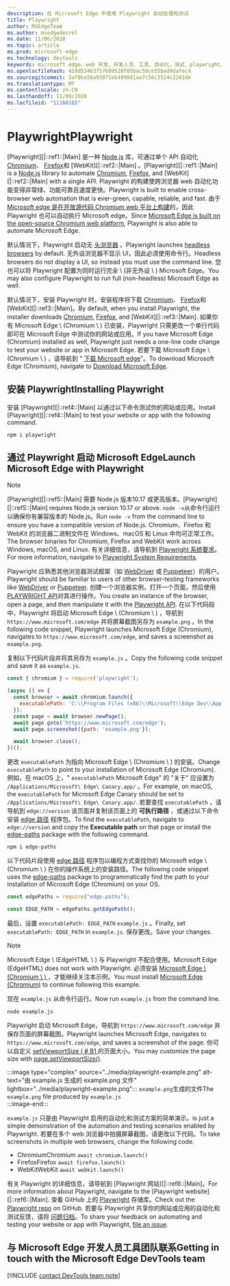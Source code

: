 ```yaml
---
description: 在 Microsoft Edge 中使用 Playwright 自动处理和测试
title: Playwright
author: MSEdgeTeam
ms.author: msedgedevrel
ms.date: 11/06/2020
ms.topic: article
ms.prod: microsoft-edge
ms.technology: devtools
keywords: microsoft edge、web 开发、开发人员、工具、自动化、测试、playwright、node、javascript、npm
ms.openlocfilehash: 419d534b3757609528f05bac50ce55bad9dafec4
ms.sourcegitcommit: 5af0ba56a93871eb4890d1aa7c56c3524c2261de
ms.translationtype: MT
ms.contentlocale: zh-CN
ms.lasthandoff: 11/09/2020
ms.locfileid: "11160165"
---
```

# <span data-ttu-id="f25fe-104">Playwright</span><span class="sxs-lookup"><span data-stu-id="f25fe-104">Playwright</span></span>  

<span data-ttu-id="f25fe-105">[Playwright][|::ref1::|Main] 是一种 [Node.js][NodejsMain] 库，可通过单个 API 自动化 [Chromium][ChromiumHome]、 [Firefox][FirefoxMain]和 [WebKit][|::ref2::|Main] 。</span><span class="sxs-lookup"><span data-stu-id="f25fe-105">[Playwright][|::ref1::|Main] is a [Node.js][NodejsMain] library to automate [Chromium][ChromiumHome], [Firefox][FirefoxMain], and [WebKit][|::ref2::|Main] with a single API.</span></span>  <span data-ttu-id="f25fe-106">Playwright 的构建使跨浏览器 web 自动化功能变得非常绿、功能可靠且速度更快。</span><span class="sxs-lookup"><span data-stu-id="f25fe-106">Playwright is built to enable cross-browser web automation that is ever-green, capable, reliable, and fast.</span></span>  <span data-ttu-id="f25fe-107">由于 [Microsoft edge 是在开放源代码 Chromium web 平台上构建][MicrosoftBlogsWindowsExperience20181206]的，因此 Playwright 也可以自动执行 Microsoft edge。</span><span class="sxs-lookup"><span data-stu-id="f25fe-107">Since [Microsoft Edge is built on the open-source Chromium web platform][MicrosoftBlogsWindowsExperience20181206], Playwright is also able to automate Microsoft Edge.</span></span>  

<span data-ttu-id="f25fe-108">默认情况下，Playwright 启动无 [头浏览器][WikiHeadlessBrowser] 。</span><span class="sxs-lookup"><span data-stu-id="f25fe-108">Playwright launches [headless browsers][WikiHeadlessBrowser] by default.</span></span>  <span data-ttu-id="f25fe-109">无外设浏览器不显示 UI，因此必须使用命令行。</span><span class="sxs-lookup"><span data-stu-id="f25fe-109">Headless browsers do not display a UI, so instead you must use the command line.</span></span>  <span data-ttu-id="f25fe-110">您也可以将 Playwright 配置为同时运行完全 \ (非无外设 \ ) Microsoft Edge。</span><span class="sxs-lookup"><span data-stu-id="f25fe-110">You may also configure Playwright to run full \(non-headless\) Microsoft Edge as well.</span></span>  

<span data-ttu-id="f25fe-111">默认情况下，安装 Playwright 时，安装程序将下载 [Chromium][ChromiumHome]、 [Firefox][FirefoxMain]和 [WebKit][|::ref3::|Main]。</span><span class="sxs-lookup"><span data-stu-id="f25fe-111">By default, when you install Playwright, the installer downloads [Chromium][ChromiumHome], [Firefox][FirefoxMain], and [WebKit][|::ref3::|Main].</span></span>  <span data-ttu-id="f25fe-112">如果你有 Microsoft Edge \ (Chromium \ ) 已安装，Playwright 只需更改一个单行代码即可在 Microsoft Edge 中测试你的网站或应用。</span><span class="sxs-lookup"><span data-stu-id="f25fe-112">If you have Microsoft Edge \(Chromium\) installed as well, Playwright just needs a one-line code change to test your website or app in Microsoft Edge.</span></span>  <span data-ttu-id="f25fe-113">若要下载 Microsoft Edge \ (Chromium \ ) ，请导航到 " [下载 Microsoft edge][MicrosoftEdgeDownload]"。</span><span class="sxs-lookup"><span data-stu-id="f25fe-113">To download Microsoft Edge \(Chromium\), navigate to [Download Microsoft Edge][MicrosoftEdgeDownload].</span></span>  

## <span data-ttu-id="f25fe-114">安装 Playwright</span><span class="sxs-lookup"><span data-stu-id="f25fe-114">Installing Playwright</span></span>  

<span data-ttu-id="f25fe-115">安装 [Playwright][|::ref4::|Main] 以通过以下命令测试你的网站或应用。</span><span class="sxs-lookup"><span data-stu-id="f25fe-115">Install [Playwright][|::ref4::|Main] to test your website or app with the following command.</span></span>  

```shell
npm i playwright
```  

## <span data-ttu-id="f25fe-116">通过 Playwright 启动 Microsoft Edge</span><span class="sxs-lookup"><span data-stu-id="f25fe-116">Launch Microsoft Edge with Playwright</span></span>  

> [!NOTE]
> <span data-ttu-id="f25fe-117">[Playwright][|::ref5::|Main] 需要 Node.js 版本10.17 或更高版本。</span><span class="sxs-lookup"><span data-stu-id="f25fe-117">[Playwright][|::ref5::|Main] requires Node.js version 10.17 or above.</span></span> <span data-ttu-id="f25fe-118">`node -v`从命令行运行以确保你有兼容版本的 Node.js。</span><span class="sxs-lookup"><span data-stu-id="f25fe-118">Run `node -v` from the command line to ensure you have a compatible version of Node.js.</span></span>  <span data-ttu-id="f25fe-119">Chromium、Firefox 和 WebKit 的浏览器二进制文件在 Windows、macOS 和 Linux 中均可正常工作。</span><span class="sxs-lookup"><span data-stu-id="f25fe-119">The browser binaries for Chromium, Firefox and WebKit work across Windows, macOS, and Linux.</span></span> <span data-ttu-id="f25fe-120">有关详细信息，请导航到 [Playwright 系统要求][PlaywrightSystemRequirements]。</span><span class="sxs-lookup"><span data-stu-id="f25fe-120">For more information, navigate to [Playwright System Requirements][PlaywrightSystemRequirements].</span></span>  

<span data-ttu-id="f25fe-121">Playwright 应熟悉其他浏览器测试框架（如 [WebDriver][WebDriverChromiumMain] 或 [Puppeteer][PuppeteerMain]）的用户。</span><span class="sxs-lookup"><span data-stu-id="f25fe-121">Playwright should be familiar to users of other browser-testing frameworks like [WebDriver][WebDriverChromiumMain] or [Puppeteer][PuppeteerMain].</span></span>  <span data-ttu-id="f25fe-122">创建一个浏览器实例，打开一个页面，然后使用 [PLAYWRIGHT API][PlaywrightAPIReference]对其进行操作。</span><span class="sxs-lookup"><span data-stu-id="f25fe-122">You create an instance of the browser, open a page, and then manipulate it with the [Playwright API][PlaywrightAPIReference].</span></span>  <span data-ttu-id="f25fe-123">在以下代码段中，Playwright 将启动 Microsoft Edge \ (Chromium \ ) ，导航到 `https://www.microsoft.com/edge` 并将屏幕截图另存为 `example.png` 。</span><span class="sxs-lookup"><span data-stu-id="f25fe-123">In the following code snippet, Playwright launches Microsoft Edge \(Chromium\), navigates to `https://www.microsoft.com/edge`, and saves a screenshot as `example.png`.</span></span>  

<span data-ttu-id="f25fe-124">复制以下代码片段并将其另存为 `example.js` 。</span><span class="sxs-lookup"><span data-stu-id="f25fe-124">Copy the following code snippet and save it as `example.js`.</span></span>  

```javascript
const { chromium } = require('playwright');

(async () => {
  const browser = await chromium.launch({
    executablePath: 'C:\\Program Files (x86)\\Microsoft\\Edge Dev\\Application\\msedge.exe'
  });
  const page = await browser.newPage();
  await page.goto('https://www.microsoft.com/edge');
  await page.screenshot({path: 'example.png'});

  await browser.close();
})();
```  

<span data-ttu-id="f25fe-125">更改 `executablePath` 为指向 Microsoft Edge \ (Chromium \ ) 的安装。</span><span class="sxs-lookup"><span data-stu-id="f25fe-125">Change `executablePath` to point to your installation of Microsoft Edge \(Chromium\).</span></span>  <span data-ttu-id="f25fe-126">例如，在 macOS 上，" `executablePath` Microsoft Edge" 的 "关于" 应设置为 `/Applications/Microsoft\ Edge\ Canary.app/` 。</span><span class="sxs-lookup"><span data-stu-id="f25fe-126">For example, on macOS, the `executablePath` for Microsoft Edge Canary should be set to `/Applications/Microsoft\ Edge\ Canary.app/`.</span></span>  <span data-ttu-id="f25fe-127">若要查找 `executablePath` ，请导航到 `edge://version` 该页面并复制该页面上的 **可执行路径** ，或通过以下命令安装 [edge 路径][npmEdgePaths] 程序包。</span><span class="sxs-lookup"><span data-stu-id="f25fe-127">To find the `executablePath`, navigate to `edge://version` and copy the **Executable path** on that page or install the [edge-paths][npmEdgePaths] package with the following command.</span></span>  

```shell
npm i edge-paths
```  

<span data-ttu-id="f25fe-128">以下代码片段使用 [edge 路径][npmEdgePaths] 程序包以编程方式查找你的 Microsoft edge \ (Chromium \ ) 在你的操作系统上的安装路径。</span><span class="sxs-lookup"><span data-stu-id="f25fe-128">The following code snippet uses the [edge-paths][npmEdgePaths] package to programmatically find the path to your installation of Microsoft Edge \(Chromium\) on your OS.</span></span>  

```javascript
const edgePaths = require("edge-paths");

const EDGE_PATH = edgePaths.getEdgePath();
```  

<span data-ttu-id="f25fe-129">最后，设置 `executablePath: EDGE_PATH` `example.js` 。</span><span class="sxs-lookup"><span data-stu-id="f25fe-129">Finally, set `executablePath: EDGE_PATH` in `example.js`.</span></span>  <span data-ttu-id="f25fe-130">保存更改。</span><span class="sxs-lookup"><span data-stu-id="f25fe-130">Save your changes.</span></span>  

> [!NOTE]
> <span data-ttu-id="f25fe-131">Microsoft Edge \ (EdgeHTML \ ) 与 Playwright 不配合使用。</span><span class="sxs-lookup"><span data-stu-id="f25fe-131">Microsoft Edge \(EdgeHTML\) does not work with Playwright.</span></span>  <span data-ttu-id="f25fe-132">必须安装 [Microsoft Edge \ (Chromium \ ) ][MicrosoftEdgeDownload] ，才能继续关注本示例。</span><span class="sxs-lookup"><span data-stu-id="f25fe-132">You must install [Microsoft Edge \(Chromium\)][MicrosoftEdgeDownload] to continue following this example.</span></span>  

<span data-ttu-id="f25fe-133">现在 `example.js` 从命令行运行。</span><span class="sxs-lookup"><span data-stu-id="f25fe-133">Now run `example.js` from the command line.</span></span>  

```shell
node example.js
```  

<span data-ttu-id="f25fe-134">Playwright 启动 Microsoft Edge，导航到 `https://www.microsoft.com/edge` 并保存页面的屏幕截图。</span><span class="sxs-lookup"><span data-stu-id="f25fe-134">Playwright launches Microsoft Edge, navigates to `https://www.microsoft.com/edge`, and saves a screenshot of the page.</span></span>  <span data-ttu-id="f25fe-135">你可以自定义 [setViewportSize ( # B1 ][PlaywrightAPIPageSetViewport]的页面大小。</span><span class="sxs-lookup"><span data-stu-id="f25fe-135">You may customize the page size with [page.setViewportSize()][PlaywrightAPIPageSetViewport].</span></span>  

:::image type="complex" source="../media/playwright-example.png" alt-text="由 example.js 生成的 example.png 文件" lightbox="../media/playwright-example.png":::
    <span data-ttu-id="f25fe-137">`example.png`生成的文件</span><span class="sxs-lookup"><span data-stu-id="f25fe-137">The `example.png` file produced by</span></span> `example.js`  
:::image-end:::  

`example.js` <span data-ttu-id="f25fe-138">只是由 Playwright 启用的自动化和测试方案的简单演示。</span><span class="sxs-lookup"><span data-stu-id="f25fe-138">is just a simple demonstration of the automation and testing scenarios enabled by Playwright.</span></span>  <span data-ttu-id="f25fe-139">若要在多个 web 浏览器中拍摄屏幕截图，请更改以下代码。</span><span class="sxs-lookup"><span data-stu-id="f25fe-139">To take screenshots in multiple web browsers, change the following code.</span></span>  

*   <span data-ttu-id="f25fe-140">Chromium</span><span class="sxs-lookup"><span data-stu-id="f25fe-140">Chromium</span></span>  `await chromium.launch()`  
*   <span data-ttu-id="f25fe-141">Firefox</span><span class="sxs-lookup"><span data-stu-id="f25fe-141">Firefox</span></span>  `await firefox.launch()`  
*   <span data-ttu-id="f25fe-142">WebKit</span><span class="sxs-lookup"><span data-stu-id="f25fe-142">WebKit</span></span>  `await webkit.launch()`  

<span data-ttu-id="f25fe-143">有关 Playwright 的详细信息，请导航到 [Playwright 网站][|::ref6::|Main]。</span><span class="sxs-lookup"><span data-stu-id="f25fe-143">For more information about Playwright, navigate to the [Playwright website][|::ref6::|Main].</span></span>  <span data-ttu-id="f25fe-144">查看 GitHub 上的  [Playwright][PlaywrightRepo] 存储库。</span><span class="sxs-lookup"><span data-stu-id="f25fe-144">Check out the  [Playwright repo][PlaywrightRepo] on GitHub.</span></span>  <span data-ttu-id="f25fe-145">若要与 Playwright 共享你的网站或应用的自动化和测试反馈，请将 [问题归档][PlaywrightRepoNewIssue]。</span><span class="sxs-lookup"><span data-stu-id="f25fe-145">To share your feedback on automating and testing your website or app with Playwright, [file an issue][PlaywrightRepoNewIssue].</span></span>  

## <span data-ttu-id="f25fe-146">与 Microsoft Edge 开发人员工具团队联系</span><span class="sxs-lookup"><span data-stu-id="f25fe-146">Getting in touch with the Microsoft Edge DevTools team</span></span>  

[!INCLUDE [contact DevTools team note](../devtools-guide-chromium/includes/contact-devtools-team-note.md)]  

<!-- links -->  

[WebdriverChromiumMain]: ../webdriver-chromium.md "WebDriver (Chromium) |Microsoft 文档"  
[PuppeteerMain]: ../puppeteer.md "Puppeteer |Microsoft 文档"  

[MicrosoftBlogsWindowsExperience20181206]: https://blogs.windows.com/windowsexperience/2018/12/06/microsoft-edge-making-the-web-better-through-more-open-source-collaboration "Microsoft Edge：通过更多打开源协作提高 web 效果 |Microsoft 体验博客"  

[MicrosoftEdgeDownload]: https://microsoft.com/edge "下载 Microsoft Edge"  

[ChromiumHome]: https://www.chromium.org/Home "Chromium |Chromium 项目"  

[FirefoxMain]: https://www.mozilla.org/firefox "Mozilla Firefox"

[NodejsMain]: https://nodejs.org "Node.js"  

[npmEdgePaths]: https://www.npmjs.com/package/edge-paths "边缘-路径 |npm"

[PlaywrightMain]: https://playwright.dev "Playwright"  
[PlaywrightAPIReference]: https://playwright.dev#?path=docs/api.md "Playwright API 参考"  
[PlaywrightAPIPageSetViewport]: https://playwright.dev#?path=docs%2Fapi.md&q=pagesetviewportsizeviewportsize "setViewportSize (viewportSize) |Playwright API 参考"    
[PlaywrightSystemRequirements]: https://playwright.dev#?path=docs/intro.md&q=system-requirements "Playwright 系统要求"  

[PlaywrightRepo]: https://github.com/microsoft/playwright "Playwright |GitHub"  
[PlaywrightRepoNewIssue]: https://github.com/microsoft/playwright/issues/new/choose "Playwright 存储库中的新问题 |GitHub"  

[WebKitMain]: https://webkit.org "WebKit"

[WikiHeadlessBrowser]: https://en.wikipedia.org/wiki/Headless_browser "无外设浏览器 |科"  

